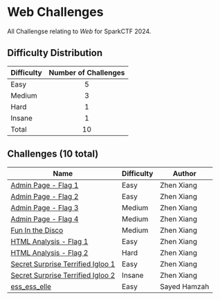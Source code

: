 # Web Challenges

All Challengse relating to *Web* for SparkCTF 2024.

## Difficulty Distribution

| Difficulty | Number of Challenges |
| ---------- |:--------------------:|
| Easy | 5 |
| Medium | 3 |
| Hard | 1 |
| Insane | 1 |
| Total | 10 |

## Challenges (10 total)

| Name | Difficulty | Author |
| ---- | ---------- | ------ |
| [Admin Page - Flag 1](./AdminPage1) | Easy | Zhen Xiang |
| [Admin Page - Flag 2](./AdminPage2) | Easy | Zhen Xiang |
| [Admin Page - Flag 3](./AdminPage3) | Medium | Zhen Xiang |
| [Admin Page - Flag 4](./AdminPage4) | Medium | Zhen Xiang |
| [Fun In the Disco](./FunInTheDisco) | Medium | Zhen Xiang |
| [HTML Analysis - Flag 1](./HTMLAnalysis1) | Easy | Zhen Xiang |
| [HTML Analysis - Flag 2](./HTMLAnalysis2) | Hard | Zhen Xiang |
| [Secret Surprise Terrified Igloo 1](./SecretSurpriseTerrifiedIgloo1) | Easy | Zhen Xiang |
| [Secret Surprise Terrified Igloo 2](./SecretSurpriseTerrifiedIgloo2) | Insane | Zhen Xiang |
| [ess_ess_elle](./ess_ess_elle) | Easy | Sayed Hamzah |
